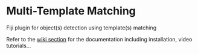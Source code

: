 # Multi-Template Matching
Fiji plugin for object(s) detection using template(s) matching

Refer to the [wiki section](https://github.com/LauLauThom/MultiTemplateMatching/wiki) for the documentation including installation, video tutorials... 
